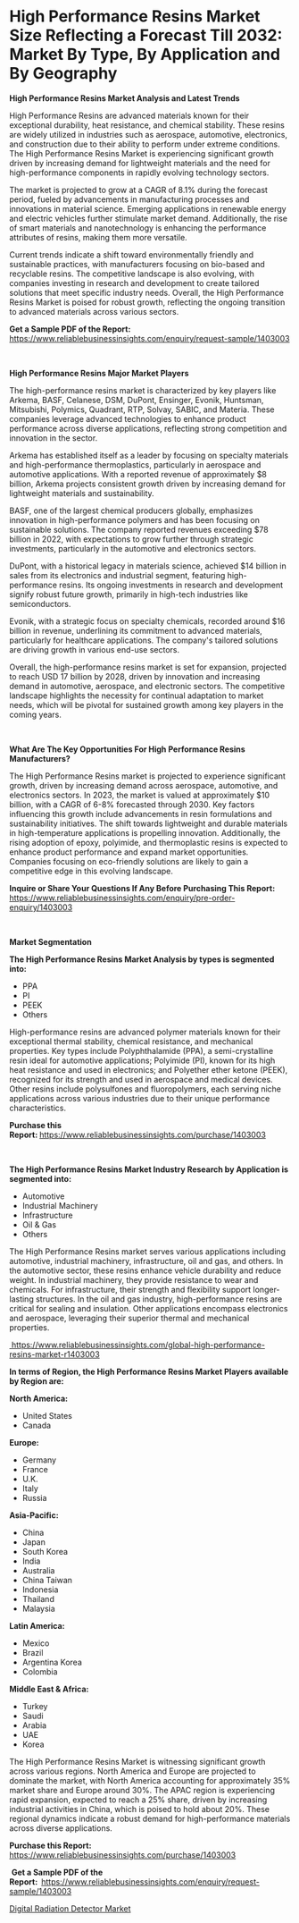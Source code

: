 <p><h1>High Performance Resins Market Size Reflecting a Forecast Till 2032: Market By Type, By Application and By Geography</h1></p><p><strong>High Performance Resins Market Analysis and Latest Trends</strong></p>
<p><p>High Performance Resins are advanced materials known for their exceptional durability, heat resistance, and chemical stability. These resins are widely utilized in industries such as aerospace, automotive, electronics, and construction due to their ability to perform under extreme conditions. The High Performance Resins Market is experiencing significant growth driven by increasing demand for lightweight materials and the need for high-performance components in rapidly evolving technology sectors.</p><p>The market is projected to grow at a CAGR of 8.1% during the forecast period, fueled by advancements in manufacturing processes and innovations in material science. Emerging applications in renewable energy and electric vehicles further stimulate market demand. Additionally, the rise of smart materials and nanotechnology is enhancing the performance attributes of resins, making them more versatile. </p><p>Current trends indicate a shift toward environmentally friendly and sustainable practices, with manufacturers focusing on bio-based and recyclable resins. The competitive landscape is also evolving, with companies investing in research and development to create tailored solutions that meet specific industry needs. Overall, the High Performance Resins Market is poised for robust growth, reflecting the ongoing transition to advanced materials across various sectors.</p></p>
<p><strong>Get a Sample PDF of the Report:&nbsp;</strong> <a href="https://www.reliablebusinessinsights.com/enquiry/request-sample/1403003?utm_campaign=2306&utm_medium=2&utm_source=Github&utm_content=ia&utm_term=28032025&utm_id=high-performance-resins">https://www.reliablebusinessinsights.com/enquiry/request-sample/1403003</a></p>
<p>&nbsp;</p>
<p><strong>High Performance Resins Major Market Players</strong></p>
<p><p>The high-performance resins market is characterized by key players like Arkema, BASF, Celanese, DSM, DuPont, Ensinger, Evonik, Huntsman, Mitsubishi, Polymics, Quadrant, RTP, Solvay, SABIC, and Materia. These companies leverage advanced technologies to enhance product performance across diverse applications, reflecting strong competition and innovation in the sector.</p><p>Arkema has established itself as a leader by focusing on specialty materials and high-performance thermoplastics, particularly in aerospace and automotive applications. With a reported revenue of approximately $8 billion, Arkema projects consistent growth driven by increasing demand for lightweight materials and sustainability.</p><p>BASF, one of the largest chemical producers globally, emphasizes innovation in high-performance polymers and has been focusing on sustainable solutions. The company reported revenues exceeding $78 billion in 2022, with expectations to grow further through strategic investments, particularly in the automotive and electronics sectors.</p><p>DuPont, with a historical legacy in materials science, achieved $14 billion in sales from its electronics and industrial segment, featuring high-performance resins. Its ongoing investments in research and development signify robust future growth, primarily in high-tech industries like semiconductors.</p><p>Evonik, with a strategic focus on specialty chemicals, recorded around $16 billion in revenue, underlining its commitment to advanced materials, particularly for healthcare applications. The company's tailored solutions are driving growth in various end-use sectors.</p><p>Overall, the high-performance resins market is set for expansion, projected to reach USD 17 billion by 2028, driven by innovation and increasing demand in automotive, aerospace, and electronic sectors. The competitive landscape highlights the necessity for continual adaptation to market needs, which will be pivotal for sustained growth among key players in the coming years.</p></p>
<p>&nbsp;</p>
<p><strong>What Are The Key Opportunities For High Performance Resins Manufacturers?</strong></p>
<p><p>The High Performance Resins market is projected to experience significant growth, driven by increasing demand across aerospace, automotive, and electronics sectors. In 2023, the market is valued at approximately $10 billion, with a CAGR of 6-8% forecasted through 2030. Key factors influencing this growth include advancements in resin formulations and sustainability initiatives. The shift towards lightweight and durable materials in high-temperature applications is propelling innovation. Additionally, the rising adoption of epoxy, polyimide, and thermoplastic resins is expected to enhance product performance and expand market opportunities. Companies focusing on eco-friendly solutions are likely to gain a competitive edge in this evolving landscape.</p></p>
<p><strong>Inquire or Share Your Questions If Any Before Purchasing This Report:</strong> <a href="https://www.reliablebusinessinsights.com/enquiry/pre-order-enquiry/1403003?utm_campaign=2306&utm_medium=2&utm_source=Github&utm_content=ia&utm_term=28032025&utm_id=high-performance-resins">https://www.reliablebusinessinsights.com/enquiry/pre-order-enquiry/1403003</a></p>
<p>&nbsp;</p>
<p><strong>Market Segmentation</strong></p>
<p><strong>The High Performance Resins Market Analysis by types is segmented into:</strong></p>
<p><ul><li>PPA</li><li>PI</li><li>PEEK</li><li>Others</li></ul></p>
<p><p>High-performance resins are advanced polymer materials known for their exceptional thermal stability, chemical resistance, and mechanical properties. Key types include Polyphthalamide (PPA), a semi-crystalline resin ideal for automotive applications; Polyimide (PI), known for its high heat resistance and used in electronics; and Polyether ether ketone (PEEK), recognized for its strength and used in aerospace and medical devices. Other resins include polysulfones and fluoropolymers, each serving niche applications across various industries due to their unique performance characteristics.</p></p>
<p><strong>Purchase this Report:&nbsp;</strong><a href="https://www.reliablebusinessinsights.com/purchase/1403003?utm_campaign=2306&utm_medium=2&utm_source=Github&utm_content=ia&utm_term=28032025&utm_id=high-performance-resins">https://www.reliablebusinessinsights.com/purchase/1403003</a></p>
<p>&nbsp;</p>
<p><strong>The High Performance Resins Market Industry Research by Application is segmented into:</strong></p>
<p><ul><li>Automotive</li><li>Industrial Machinery</li><li>Infrastructure</li><li>Oil & Gas</li><li>Others</li></ul></p>
<p><p>The High Performance Resins market serves various applications including automotive, industrial machinery, infrastructure, oil and gas, and others. In the automotive sector, these resins enhance vehicle durability and reduce weight. In industrial machinery, they provide resistance to wear and chemicals. For infrastructure, their strength and flexibility support longer-lasting structures. In the oil and gas industry, high-performance resins are critical for sealing and insulation. Other applications encompass electronics and aerospace, leveraging their superior thermal and mechanical properties.</p></p>
<p><a href="https://www.reliablebusinessinsights.com/global-high-performance-resins-market-r1403003?utm_campaign=2306&utm_medium=2&utm_source=Github&utm_content=ia&utm_term=28032025&utm_id=high-performance-resins">&nbsp;https://www.reliablebusinessinsights.com/global-high-performance-resins-market-r1403003</a></p>
<p><strong>In terms of Region, the High Performance Resins Market Players available by Region are:</strong></p>
<p>
    <p> <strong> North America: </strong>
        <ul>
            <li>United States</li>
            <li>Canada</li>
        </ul>
        </p> 
    <p> <strong> Europe: </strong>
        <ul>
            <li>Germany</li>
            <li>France</li>
            <li>U.K.</li>
            <li>Italy</li>
            <li>Russia</li>
        </ul>
        </p> 
    <p> <strong> Asia-Pacific: </strong>
        <ul>
            <li>China</li>
            <li>Japan</li>
            <li>South Korea</li>
            <li>India</li>
            <li>Australia</li>
            <li>China Taiwan</li>
            <li>Indonesia</li>
            <li>Thailand</li>
            <li>Malaysia</li>
        </ul>
        </p> 
    <p> <strong> Latin America: </strong>
        <ul>
            <li>Mexico</li>
            <li>Brazil</li>
            <li>Argentina Korea</li>
            <li>Colombia</li>
        </ul>
        </p> 
    <p> <strong> Middle East & Africa: </strong>
        <ul>
            <li>Turkey</li>
            <li>Saudi</li>
            <li>Arabia</li>
            <li>UAE</li>
            <li>Korea</li>
        </ul>
    </p>
    </p>
<p><p>The High Performance Resins Market is witnessing significant growth across various regions. North America and Europe are projected to dominate the market, with North America accounting for approximately 35% market share and Europe around 30%. The APAC region is experiencing rapid expansion, expected to reach a 25% share, driven by increasing industrial activities in China, which is poised to hold about 20%. These regional dynamics indicate a robust demand for high-performance materials across diverse applications.</p></p>
<p><strong>Purchase this Report: </strong><a href="https://www.reliablebusinessinsights.com/purchase/1403003?utm_campaign=2306&utm_medium=2&utm_source=Github&utm_content=ia&utm_term=28032025&utm_id=high-performance-resins">https://www.reliablebusinessinsights.com/purchase/1403003</a></p>
<p>&nbsp;<strong>Get a Sample PDF of the Report:&nbsp;&nbsp;</strong><a href="https://www.reliablebusinessinsights.com/enquiry/request-sample/1403003?utm_campaign=2306&utm_medium=2&utm_source=Github&utm_content=ia&utm_term=28032025&utm_id=high-performance-resins">https://www.reliablebusinessinsights.com/enquiry/request-sample/1403003</a></p>
<p><strong></strong></p>
<p><p><a href="https://github.com/comasnickie/Market-Research-Report-List-1/blob/main/digital-radiation-detector-market.md?utm_campaign=2306&utm_medium=2&utm_source=Github&utm_content=ia&utm_term=28032025&utm_id=high-performance-resins">Digital Radiation Detector Market</a></p></p>